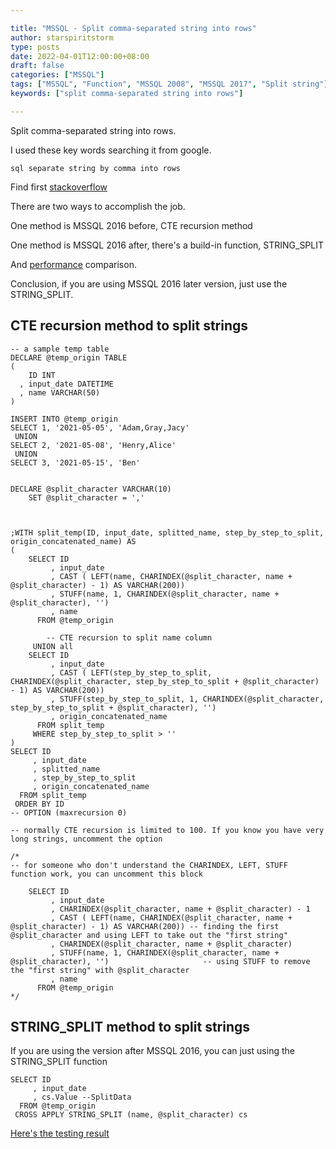 ```yaml
---

title: "MSSQL - Split comma-separated string into rows"
author: starspiritstorm
type: posts
date: 2022-04-01T12:00:00+08:00
draft: false
categories: ["MSSQL"]
tags: ["MSSQL", "Function", "MSSQL 2008", "MSSQL 2017", "Split string"]
keywords: ["split comma-separated string into rows"]

---
```



Split comma-separated string into rows.


<!--more-->


I used these key words searching it from google.

	sql separate string by comma into rows

Find first [stackoverflow](https://stackoverflow.com/questions/5493510/turning-a-comma-separated-string-into-individual-rows)

There are two ways to accomplish the job.

One method is MSSQL 2016 before, CTE recursion method

One method is MSSQL 2016 after, there's a build-in function, STRING_SPLIT


And [performance](http://sqlperformance.com/2016/03/t-sql-queries/string-split) comparison.


Conclusion, if you are using MSSQL 2016 later version, just use the STRING_SPLIT.


## CTE recursion method to split strings


	-- a sample temp table
	DECLARE @temp_origin TABLE
	(
		ID INT
	  , input_date DATETIME
	  , name VARCHAR(50)
	)

	INSERT INTO @temp_origin
	SELECT 1, '2021-05-05', 'Adam,Gray,Jacy'
	 UNION
	SELECT 2, '2021-05-08', 'Henry,Alice'
	 UNION
	SELECT 3, '2021-05-15', 'Ben'


	DECLARE @split_character VARCHAR(10)
		SET @split_character = ','



	;WITH split_temp(ID, input_date, splitted_name, step_by_step_to_split, origin_concatenated_name) AS
	(
		SELECT ID
			 , input_date
			 , CAST ( LEFT(name, CHARINDEX(@split_character, name + @split_character) - 1) AS VARCHAR(200)) 
			 , STUFF(name, 1, CHARINDEX(@split_character, name + @split_character), '')                     
			 , name
		  FROM @temp_origin
		  
			-- CTE recursion to split name column
		 UNION all
		SELECT ID
			 , input_date
			 , CAST ( LEFT(step_by_step_to_split, CHARINDEX(@split_character, step_by_step_to_split + @split_character) - 1) AS VARCHAR(200))
			 , STUFF(step_by_step_to_split, 1, CHARINDEX(@split_character, step_by_step_to_split + @split_character), '')
			 , origin_concatenated_name
		  FROM split_temp
		 WHERE step_by_step_to_split > ''
	)
	SELECT ID 
		 , input_date 
		 , splitted_name
		 , step_by_step_to_split
		 , origin_concatenated_name
	  FROM split_temp
	 ORDER BY ID
	-- OPTION (maxrecursion 0)

	-- normally CTE recursion is limited to 100. If you know you have very long strings, uncomment the option

	/*
	-- for someone who don't understand the CHARINDEX, LEFT, STUFF function work, you can uncomment this block

		SELECT ID
			 , input_date
			 , CHARINDEX(@split_character, name + @split_character) - 1
			 , CAST ( LEFT(name, CHARINDEX(@split_character, name + @split_character) - 1) AS VARCHAR(200))	-- finding the first @split_character and using LEFT to take out the "first string"
			 , CHARINDEX(@split_character, name + @split_character)											  
			 , STUFF(name, 1, CHARINDEX(@split_character, name + @split_character), '')						-- using STUFF to remove the "first string" with @split_character
			 , name
		  FROM @temp_origin
	*/


## STRING_SPLIT method to split strings


If you are using the version after MSSQL 2016, you can just using the STRING_SPLIT function

	SELECT ID
		 , input_date
		 , cs.Value --SplitData
	  FROM @temp_origin
	 CROSS APPLY STRING_SPLIT (name, @split_character) cs
	  


[Here's the testing result](https://dbfiddle.uk/?rdbms=sqlserver_2017&fiddle=f9f488d3f8e9dd1ffd214fe07e92cad3)
	


